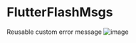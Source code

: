 # FlutterFlashMsgs
Reusable custom error message
![image](https://user-images.githubusercontent.com/76958979/167930778-e5d03835-7b13-4d65-bf72-9c6926335555.png)
